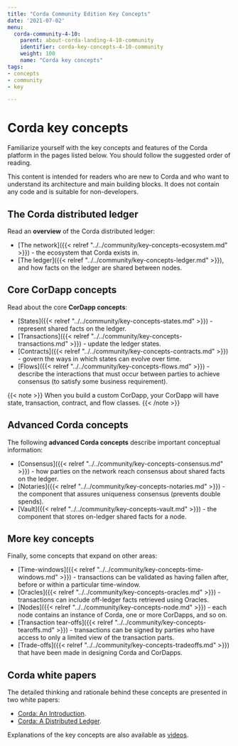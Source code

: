 ```yaml
---
title: "Corda Community Edition Key Concepts"
date: '2021-07-02'
menu:
  corda-community-4-10:
    parent: about-corda-landing-4-10-community
    identifier: corda-key-concepts-4-10-community
    weight: 100
    name: "Corda key concepts"
tags:
- concepts
- community
- key

---
```


# Corda key concepts

Familiarize yourself with the key concepts and features of the Corda platform in the pages listed below. You should follow the suggested order of reading.

This content is intended for readers who are new to Corda and who want to understand its architecture and main building blocks. It does not contain any code and is suitable for non-developers.

## The Corda distributed ledger

Read an **overview** of the Corda distributed ledger:

* [The network]({{< relref "../../community/key-concepts-ecosystem.md" >}}) - the ecosystem that Corda exists in.
* [The ledger]({{< relref "../../community/key-concepts-ledger.md" >}}), and how facts on the ledger are shared between nodes.

## Core CorDapp concepts

Read about the core **CorDapp concepts**:

* [States]({{< relref "../../community/key-concepts-states.md" >}}) - represent shared facts on the ledger.
* [Transactions]({{< relref "../../community/key-concepts-transactions.md" >}}) - update the ledger states.
* [Contracts]({{< relref "../../community/key-concepts-contracts.md" >}}) - govern the ways in which states can evolve over time.
* [Flows]({{< relref "../../community/key-concepts-flows.md" >}}) - describe the interactions that must occur between parties to achieve consensus (to satisfy some business requirement).

{{< note >}}
When you build a custom CorDapp, your CorDapp will have state, transaction, contract, and flow classes.
{{< /note >}}

## Advanced Corda concepts

The following **advanced Corda concepts** describe important conceptual information:

* [Consensus]({{< relref "../../community/key-concepts-consensus.md" >}}) - how parties on the network reach consensus about shared facts on the ledger.
* [Notaries]({{< relref "../../community/key-concepts-notaries.md" >}}) - the component that assures uniqueness consensus (prevents double spends).
* [Vault]({{< relref "../../community/key-concepts-vault.md" >}}) - the component that stores on-ledger shared facts for a node.

## More key concepts

Finally, some concepts that expand on other areas:

* [Time-windows]({{< relref "../../community/key-concepts-time-windows.md" >}}) - transactions can be validated as having fallen after, before or within a particular time-window.
* [Oracles]({{< relref "../../community/key-concepts-oracles.md" >}}) - transactions can include off-ledger facts retrieved using Oracles.
* [Nodes]({{< relref "../../community/key-concepts-node.md" >}}) - each node contains an instance of Corda, one or more CorDapps, and so on.
* [Transaction tear-offs]({{< relref "../../community/key-concepts-tearoffs.md" >}}) - transactions can be signed by parties who have access to only a limited view of the transaction parts.
* [Trade-offs]({{< relref "../../community/key-concepts-tradeoffs.md" >}}) that have been made in designing Corda and CorDapps.

## Corda white papers

The detailed thinking and rationale behind these concepts are presented in two white papers:

* [Corda: An Introduction](https://www.r3.com/white-papers/the-corda-platform-an-introduction-whitepaper/).
* [Corda: A Distributed Ledger](https://www.r3.com/white-papers/corda-technical-whitepaper/).

Explanations of the key concepts are also available as [videos](https://vimeo.com/album/4555732/).
